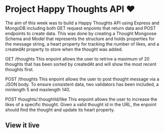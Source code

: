 # Project Happy Thoughts API ❤️

The aim of this week was to build a Happy Thoughts API using Express and MongoDB including both GET request enpoints that return data and POST endpoints to create data. This was done by creating a Thought Mongoose Schema and Model that represents the structure and holds properties for the message string, a heart property for tracking the number of likes, and a createdAt property to store when the thought was added.

GET /thoughts
This enpoint allows the user to retrive a maximum of 20 thoughts that has been sorted by createdAt and will show the most recent thoughts first.

POST /thoughts
This enpoint allows the user to post thought message via a JSON body. To ensure consistent data, two validators has been included, a minlength 5 and maxlength 140.

POST thoughts/:thoughtId/like
This enpoint allows the user to increase the likes of a specific thought. Given a valid thought id in the URL, the enpoint should find the thought and update its heart property.

## View it live
